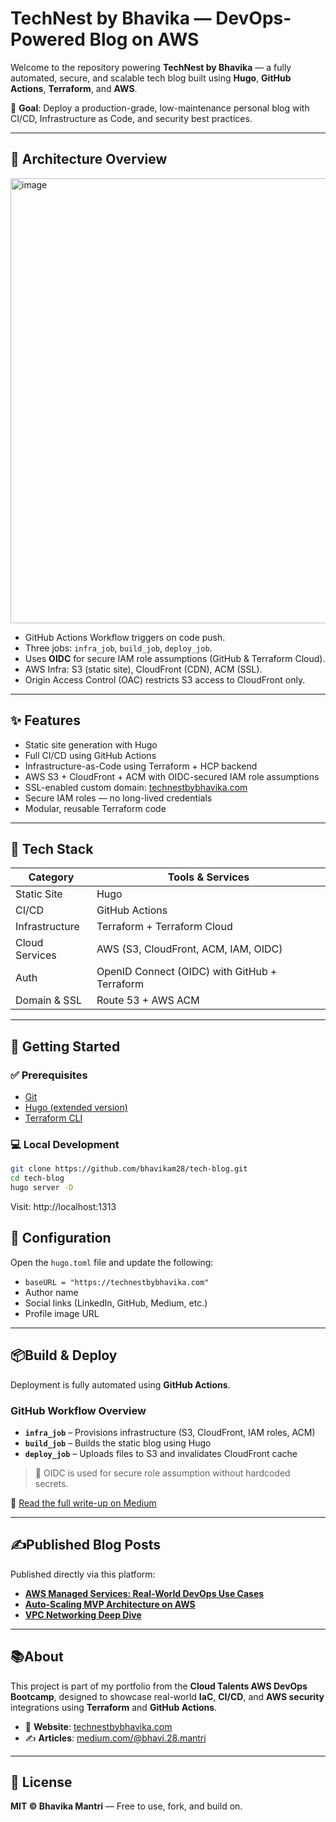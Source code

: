 # TechNest by Bhavika — DevOps-Powered Blog on AWS

Welcome to the repository powering **TechNest by Bhavika** — a fully automated, secure, and scalable tech blog built using **Hugo**, **GitHub Actions**, **Terraform**, and **AWS**.

🎯 **Goal**: Deploy a production-grade, low-maintenance personal blog with CI/CD, Infrastructure as Code, and security best practices.

---

## 📐 Architecture Overview

<img width="1794" height="712" alt="image" src="https://github.com/user-attachments/assets/de5716d5-f18a-4db3-971a-d352b33291ab" />


- GitHub Actions Workflow triggers on code push.
- Three jobs: `infra_job`, `build_job`, `deploy_job`.
- Uses **OIDC** for secure IAM role assumptions (GitHub & Terraform Cloud).
- AWS Infra: S3 (static site), CloudFront (CDN), ACM (SSL).
- Origin Access Control (OAC) restricts S3 access to CloudFront only.

---

## ✨ Features

- Static site generation with Hugo  
- Full CI/CD using GitHub Actions  
- Infrastructure-as-Code using Terraform + HCP backend  
- AWS S3 + CloudFront + ACM with OIDC-secured IAM role assumptions  
- SSL-enabled custom domain: [technestbybhavika.com](https://technestbybhavika.com)  
- Secure IAM roles — no long-lived credentials  
- Modular, reusable Terraform code  

---

## 🧰 Tech Stack

| Category        | Tools & Services                                 |
|----------------|--------------------------------------------------|
| Static Site     | Hugo                                             |
| CI/CD           | GitHub Actions                                   |
| Infrastructure  | Terraform + Terraform Cloud                      |
| Cloud Services  | AWS (S3, CloudFront, ACM, IAM, OIDC)             |
| Auth            | OpenID Connect (OIDC) with GitHub + Terraform    |
| Domain & SSL    | Route 53 + AWS ACM                               |

---

## 🚀 Getting Started

### ✅ Prerequisites
- [Git](https://git-scm.com/)
- [Hugo (extended version)](https://gohugo.io/)
- [Terraform CLI](https://developer.hashicorp.com/terraform)

### 💻 Local Development

```bash
git clone https://github.com/bhavikam28/tech-blog.git
cd tech-blog
hugo server -D
```

Visit: http://localhost:1313

## 🔧 Configuration

Open the `hugo.toml` file and update the following:

- `baseURL = "https://technestbybhavika.com"`
- Author name
- Social links (LinkedIn, GitHub, Medium, etc.)
- Profile image URL

---

## 📦Build & Deploy

Deployment is fully automated using **GitHub Actions**.

### GitHub Workflow Overview

- **`infra_job`** – Provisions infrastructure (S3, CloudFront, IAM roles, ACM)
- **`build_job`** – Builds the static blog using Hugo
- **`deploy_job`** – Uploads files to S3 and invalidates CloudFront cache

> 🔐 OIDC is used for secure role assumption without hardcoded secrets.

📖 [Read the full write-up on Medium](https://medium.com/@bhavi.28.mantri/a-taste-of-devops-automating-my-tech-blog-with-terraform-github-actions-and-aws-93f46a33662f)

---

## ✍️Published Blog Posts

Published directly via this platform:

- [**AWS Managed Services: Real-World DevOps Use Cases**](https://technestbybhavika.com/managedservices/)
- [**Auto-Scaling MVP Architecture on AWS**](https://technestbybhavika.com/mvp/)
- [**VPC Networking Deep Dive**](https://technestbybhavika.com/networking/)

---

## 📚About

This project is part of my portfolio from the **Cloud Talents AWS DevOps Bootcamp**, designed to showcase real-world **IaC**, **CI/CD**, and **AWS security** integrations using **Terraform** and **GitHub Actions**.

- 🔗 **Website**: [technestbybhavika.com](https://technestbybhavika.com)
- ✍️ **Articles**: [medium.com/@bhavi.28.mantri](https://medium.com/@bhavi.28.mantri)

---

## 📜 License

**MIT © Bhavika Mantri** — Free to use, fork, and build on.

